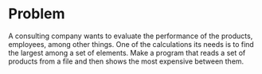 # Problem
A consulting company wants to evaluate the performance of the products, employees, among other things. One of the calculations its needs is to find the largest among a set of elements. Make a program that reads a set of products from a file and then shows the most expensive between them.